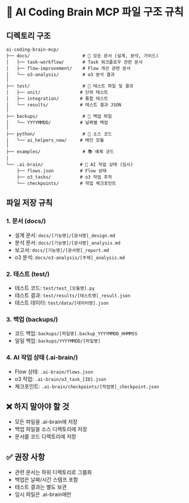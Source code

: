 
# 📁 AI Coding Brain MCP 파일 구조 규칙

## 디렉토리 구조

```
ai-coding-brain-mcp/
├── docs/                    # 📄 모든 문서 (설계, 분석, 가이드)
│   ├── task-workflow/       # Task 워크플로우 관련 문서
│   ├── flow-improvement/    # Flow 개선 관련 문서
│   └── o3-analysis/         # o3 분석 결과
│
├── test/                    # 🧪 테스트 파일 및 결과
│   ├── unit/               # 단위 테스트
│   ├── integration/        # 통합 테스트
│   └── results/            # 테스트 결과 JSON
│
├── backups/                 # 💾 백업 파일
│   └── YYYYMMDD/           # 날짜별 백업
│
├── python/                  # 🐍 소스 코드
│   └── ai_helpers_new/     # 메인 모듈
│
├── examples/                # 📚 예제 코드
│
└── .ai-brain/              # 🧠 AI 작업 상태 (임시)
    ├── flows.json          # Flow 상태
    ├── o3_tasks/           # o3 작업 추적
    └── checkpoints/        # 작업 체크포인트
```

## 파일 저장 규칙

### 1. 문서 (docs/)
- 설계 문서: `docs/[기능명]/[문서명]_design.md`
- 분석 문서: `docs/[기능명]/[문서명]_analysis.md`
- 보고서: `docs/[기능명]/[문서명]_report.md`
- o3 분석: `docs/o3-analysis/[주제]_analysis.md`

### 2. 테스트 (test/)
- 테스트 코드: `test/test_[모듈명].py`
- 테스트 결과: `test/results/[테스트명]_result.json`
- 테스트 데이터: `test/data/[데이터명].json`

### 3. 백업 (backups/)
- 코드 백업: `backups/[파일명].backup_YYYYMMDD_HHMMSS`
- 일일 백업: `backups/YYYYMMDD/[파일명]`

### 4. AI 작업 상태 (.ai-brain/)
- Flow 상태: `.ai-brain/flows.json`
- o3 작업: `.ai-brain/o3_task_[ID].json`
- 체크포인트: `.ai-brain/checkpoints/[작업명]_checkpoint.json`

## ❌ 하지 말아야 할 것
- 모든 파일을 .ai-brain에 저장
- 백업 파일을 소스 디렉토리에 저장
- 문서를 코드 디렉토리에 저장

## ✅ 권장 사항
- 관련 문서는 하위 디렉토리로 그룹화
- 백업은 날짜/시간 스탬프 포함
- 테스트 결과는 별도 보관
- 임시 파일은 .ai-brain에만
